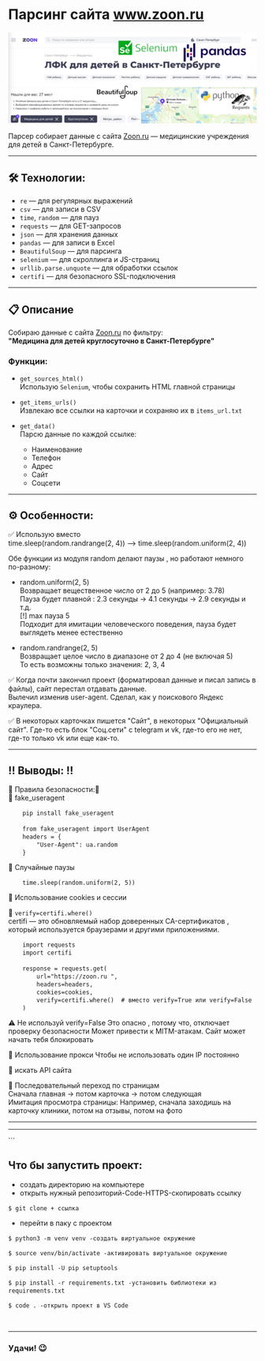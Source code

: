 # Парсинг сайта www.zoon.ru
![alt-текст](https://github.com/HeyArtem/parsing_zoon/blob/main/notes/Banner.png)

Парсер собирает данные с сайта [Zoon.ru](https://zoon.ru ) — медицинские учреждения для детей в Санкт-Петербурге.

---

## 🛠 Технологии:
- `re` — для регулярных выражений
- `csv` — для записи в CSV
- `time`, `random` — для пауз
- `requests` — для GET-запросов
- `json` — для хранения данных
- `pandas` — для записи в Excel
- `BeautifulSoup` — для парсинга
- `selenium` — для скроллинга и JS-страниц
- `urllib.parse.unquote` — для обработки ссылок
- `certifi` — для безопасного SSL-подключения

---

## 📋 Описание

Собираю данные с сайта [Zoon.ru](https://zoon.ru ) по фильтру:  
**"Медицина для детей круглосуточно в Санкт-Петербурге"**

### Функции:
- `get_sources_html()`  
  Использую `Selenium`, чтобы сохранить HTML главной страницы

- `get_items_urls()`  
  Извлекаю все ссылки на карточки и сохраняю их в `items_url.txt`

- `get_data()`  
  Парсю данные по каждой ссылке:
  - Наименование
  - Телефон
  - Адрес
  - Сайт
  - Соцсети

---



## ⚙️ Особенности:
✅ Использую вместо<br/>
time.sleep(random.randrange(2, 4)) --> time.sleep(random.uniform(2, 4))


Обе функции из модуля random делают паузы , но работают немного по-разному:
- random.uniform(2, 5)<br/>
Возвращает вещественное число от 2 до 5 (например: 3.78)<br/>
Пауза будет плавной : 2.3 секунды → 4.1 секунды → 2.9 секунды и т.д.<br/>
[!] max пауза 5<br/>
Подходит для имитации человеческого поведения, пауза будет выглядеть менее естественно


- random.randrange(2, 5)<br/>
Возвращает целое число в диапазоне от 2 до 4 (не включая 5)<br/>
То есть возможны только значения: 2, 3, 4

✅ Когда почти закончил проект (форматировал данные и писал запись в файлы), сайт перестал отдавать данные.<br/>
Вылечил изменив user-agent. Сделал, как у поискового Яндекс краулера.

✅ В некоторых карточках пишется "Сайт", в некоторых "Официальный сайт". Где-то есть блок "Соц.сети" c telegram и vk, где-то его не нет, где-то только vk или еще как-то.  

---

## ‼️ Выводы: ‼️
🔴   Правила безопасности:🔴<br/>
🔺️ fake_useragent

```
    pip install fake_useragent
    
    from fake_useragent import UserAgent
    headers = {
        "User-Agent": ua.random
    }
```

	
🔺️ Случайные паузы
```
	time.sleep(random.uniform(2, 5))
```
	
	
🔺️ Использование cookies и сессии

🔺️ ```verify=certifi.where()```<br/>
	certifi — это обновляемый набор доверенных CA-сертификатов , который используется браузерами и другими приложениями.
	
```
	import requests
	import certifi
	
	response = requests.get(
	    url="https://zoon.ru ",
	    headers=headers,
	    cookies=cookies,
	    verify=certifi.where()  # вместо verify=True или verify=False
	)
```

⚠️ Не используй verify=False
Это опасно , потому что, отключает проверку безопасности
Может привести к MITM-атакам. Сайт может начать тебя блокировать

🔺️ Использование прокси Чтобы не использовать один IP постоянно

🔺️ искать API сайта
	
🔺️ Последовательный переход по страницам<br/>
Сначала главная → потом карточка → потом следующая<br/>	
Имитация просмотра страницы: Например, сначала заходишь на карточку клиники, потом на отзывы, потом на фото
<br/>
<hr><hr>
```




## Что бы запустить проект:
- создать директорию на компьютере
- открыть нужный репозиторий-Code-HTTPS-скопировать ссылку

```
$ git clone + ссылка
```
- перейти в паку с проектом

```
$ python3 -m venv venv -создать виртуальное окружение
```

```
$ source venv/bin/activate -активировать виртуальное окружение 
```

```
$ pip install -U pip setuptools 
```

```
$ pip install -r requirements.txt -установить библиотеки из requirements.txt 
```

```
$ code . -открыть проект в VS Code
```

<br/>
<hr>

### Удачи! 😉
